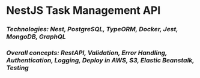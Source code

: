 # NestJS Task Management API

### <i>Technologies: Nest, PostgreSQL, TypeORM, Docker, Jest, MongoDB, GraphQL</i>

### <i>Overall concepts: RestAPI, Validation, Error Handling, Authentication, Logging, Deploy in AWS, S3, Elastic Beanstalk, Testing</i>
